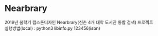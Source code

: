 # Nearbrary
2019년 봄학기 캡스톤디자인 Nearbrary(신촌 4개 대학 도서관 통합 검색) 프로젝트
실행방법(local) : python3 libinfo.py 123456(isbn)
